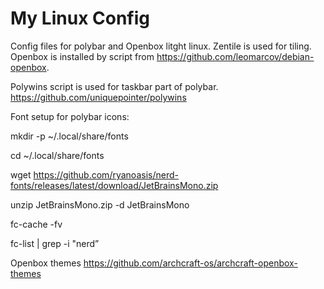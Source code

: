 # My Linux Config
Config files for polybar and Openbox litght linux. Zentile is used for tiling. 
Openbox is installed by script from https://github.com/leomarcov/debian-openbox.

Polywins script is used for taskbar part of polybar. https://github.com/uniquepointer/polywins

Font setup for polybar icons:

mkdir -p ~/.local/share/fonts

cd ~/.local/share/fonts

wget https://github.com/ryanoasis/nerd-fonts/releases/latest/download/JetBrainsMono.zip

unzip JetBrainsMono.zip -d JetBrainsMono

fc-cache -fv

fc-list | grep -i "nerd”


Openbox themes
https://github.com/archcraft-os/archcraft-openbox-themes
